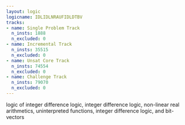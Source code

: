 ```yaml
---
layout: logic
logicname: IDLIDLNRAUFIDLDTBV
tracks:
- name: Single Problem Track
  n_insts: 1888
  n_excluded: 0
- name: Incremental Track
  n_insts: 35515
  n_excluded: 0
- name: Unsat Core Track
  n_insts: 74554
  n_excluded: 0
- name: Challenge Track
  n_insts: 79070
  n_excluded: 0
---
```

logic of integer difference logic, integer difference logic, non-linear real arithmetics, uninterpreted functions, integer difference logic, and bit-vectors